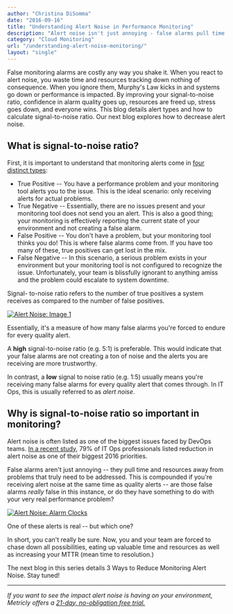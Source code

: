 ```yaml
---
author: "Christina DiSomma"
date: "2016-09-16"
title: "Understanding Alert Noise in Performance Monitoring"
description: "Alert noise isn't just annoying - false alarms pull time and resources away from issues that need to be addressed. Here's how to minimize their impact."
category: "Cloud Monitoring"
url: "/understanding-alert-noise-monitoring/"
layout: "single"
---
```


False monitoring alarms are costly any way you shake it. When you react to alert noise, you waste time and resources tracking down nothing of consequence. When you ignore them, Murphy's Law kicks in and systems go down or performance is impacted. By improving your signal-to-noise ratio, confidence in alarm quality goes up, resources are freed up, stress goes down, and everyone wins. This blog details alert types and how to calculate signal-to-noise ratio. Our next blog explores how to decrease alert noise.

What is signal-to-noise ratio?
------------------------------

First, it is important to understand that monitoring alerts come in [four distinct types](/monitoring/):

-   True Positive -- You have a performance problem and your monitoring tool alerts you to the issue. This is the ideal scenario: only receiving alerts for actual problems.
-   True Negative -- Essentially, there are no issues present and your monitoring tool does not send you an alert. This is also a good thing; your monitoring is effectively reporting the current state of your environment and not creating a false alarm.
-   False Positive -- You don't have a problem, but your monitoring tool thinks you do! This is where false alarms come from. If you have too many of these, true positives can get lost in the mix.
-   False Negative -- In this scenario, a serious problem exists in your environment but your monitoring tool is not configured to recognize the issue. Unfortunately, your team is blissfully ignorant to anything amiss and the problem could escalate to system downtime.

Signal- to-noise ratio refers to the number of true positives a system receives as compared to the number of false positives.

[![Alert Noise: Image 1](https://s3-us-west-2.amazonaws.com/com-netuitive-app-usw2-public/wp-content/uploads/2016/09/SignaltoNoise.png)](https://s3-us-west-2.amazonaws.com/com-netuitive-app-usw2-public/wp-content/uploads/2016/09/SignaltoNoise.png)

Essentially, it's a measure of how many false alarms you're forced to endure for every quality alert.

A **high** signal-to-noise ratio (e.g. 5:1) is preferable. This would indicate that your false alarms are not creating a ton of noise and the alerts you are receiving are more trustworthy.

In contrast, a **low** signal to noise ratio (e.g. 1:5) usually means you're receiving many false alarms for every quality alert that comes through. In IT Ops, this is usually referred to as *alert noise*.

Why is signal-to-noise ratio so important in monitoring?
--------------------------------------------------------

Alert noise is often listed as one of the biggest issues faced by DevOps teams.  [In a recent study](https://bigpanda.io/blog/state_of_monitoring/), 79% of IT Ops professionals listed reduction in alert noise as one of their biggest 2016 priorities.

False alarms aren't just annoying -- they pull time and resources away from problems that truly need to be addressed. This is compounded if you're receiving alert noise at the same time as quality alerts -- are those false alarms *really* false in this instance, or do they have something to do with your very real performance problem?

[![Alert Noise: Alarm Clocks](https://s3-us-west-2.amazonaws.com/com-netuitive-app-usw2-public/wp-content/uploads/2016/09/alarmclocks.png)](https://s3-us-west-2.amazonaws.com/com-netuitive-app-usw2-public/wp-content/uploads/2016/09/alarmclocks.png)

One of these alerts is real -- but which one?

In short, you can't really be sure. Now, you and your team are forced to chase down all possibilities, eating up valuable time and resources as well as increasing your MTTR (mean time to resolution.)

The next blog in this series details 3 Ways to Reduce Monitoring Alert Noise. Stay tuned!

* * * * *

*If you want to see the impact alert noise is having on your environment, Metricly offers a [21-day, no-obligation free trial.](/signup)*
